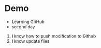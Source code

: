 # Demo

- Learning GitHub
- second day

1. I know how to push modification to Github
2. I know update files
